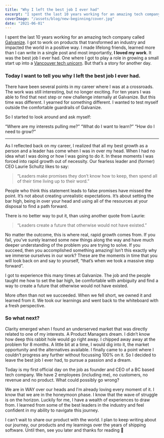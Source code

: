 ```yaml
---
title: "Why I left the best job I ever had"
excerpt: "I spent the last 10 years working for an amazing tech company called Galvanize. I got to work on products that transformed an industry and impacted the world in a positive way."
coverImage: "/assets/blog/new-beginning/cover.jpg"
date: "2021-06-01"
---
```


I spent the last 10 years working for an amazing tech company called [Galvanize](_https://build.wegalvanize.com/_). I got to work on products that transformed an industry and impacted the world in a positive way. I made lifelong friends, learned more than I can write in a single post and most importantly, **I loved my work**. It was the best job I ever had. One where I got to play a role in growing a small start up into a [Vancouver tech unicorn](_https://biv.com/article/2021/03/sightings-billion-dollar-homegrown-unicorns-are-rare-bc_). But that’s a story for another day.

### Today I want to tell you why I left the best job I ever had.

There have been several points in my career where I was at a crossroads. The work was still interesting, but no longer exciting. For ten years I was able to find that next step or new challenge internally at Galvanize. But this time was different. I yearned for something different. I wanted to test myself outside the comfortable guardrails of Galvanize.

So I started to look around and ask myself:

“Where are my interests pulling me?”
“What do I want to learn?”
“How do I need to grow?”

---

As I reflected back on my career, I realized that all my best growth as a person and a leader has come when I was in over my head. When I had no idea what I was doing or how I was going to do it. In these moments I was forced into rapid growth out of necessity. Our fearless leader and (former) CEO Laurie Schultz likes to say:

> “Leaders make promises they don’t know how to keep, then spend all of their time living up to their word.”

People who think this statement leads to false promises have missed the point. It’s not about creating unrealistic expectations. It’s about setting the bar high, being in over your head and using all of the resources at your disposal to find a path forward.

There is no better way to put it, than using another quote from Laurie:

> “Leaders create a future that otherwise would not have existed.”

No matter the outcome, this is where real, rapid growth comes from. If you fail, you’ve surely learned some new things along the way and have much deeper understanding of the problem you are trying to solve. If you succeed, then you accomplished something amazing! Isn’t this exactly why we immerse ourselves in our work? These are the moments in time that you will look back on and say to yourself, “that’s when we took a massive step forward”.

I got to experience this many times at Galvanize. The job and the people taught me how to set the bar high, be comfortable with ambiguity and find a way to create a future that otherwise would not have existed.

More often than not we succeeded. When we fell short, we owned it and learned from it. We took our learnings and went back to the whiteboard with a fresh perspective.

### So what next?

Clarity emerged when I found an underserved market that was directly related to one of my interests. A Product Managers dream. I didn’t know how deep this rabbit hole would go right away. I chipped away away at the problem for 8 months. A little bit at a time, I would dig into it, the market opportunity and the alternatives available. I finally came to a point where I couldn’t progress any further without focussing 100% on it. So I decided to leave the best job I ever had, to pursue a passion and a dream.

Today is my first official day on the job as founder and CEO of a BC based tech company. We have 2 employees (including me), no customers, no revenue and no product. What could possibly go wrong?

We are in WAY over our heads and I’m already loving every moment of it. I know that we are in the honeymoon phase. I know that the wave of struggle is on the horizon. Luckily for me, I have a wealth of experiences to draw from. I learned from some of the best leaders in the industry and feel confident in my ability to navigate this journey.

I can’t wait to share our product with the world. I plan to keep writing about our journey, our products and my learnings over the years of shipping software. Until then, see you later and thanks for reading 👋
